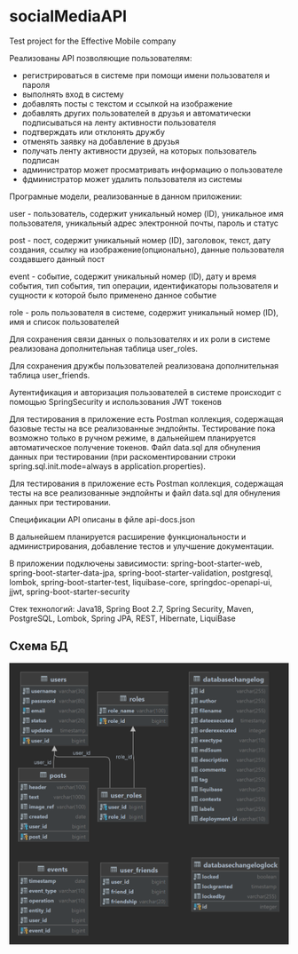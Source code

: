 # socialMediaAPI
Test project for the Effective Mobile company

Реализованы API позволяющие пользователям:
- регистрироваться в системе при помощи имени пользователя и пароля
- выполнять вход в систему
- добавлять посты с текстом и ссылкой на изображение
- добавлять других пользователей в друзья и автоматически подписываться на ленту активности пользователя
- подтверждать или отклонять дружбу
- отменять заявку на добавление в друзья
- получать ленту активности друзей, на которых пользователь подписан
- администратор может просматривать информацию о пользователе
- фдминистратор может удалить пользователя из системы

Програмные модели, реализованные в данном приложении:

user - пользователь, содержит уникальный номер (ID), уникальное имя пользователя, уникальный адрес электронной почты, пароль и статус

post - пост, содержит уникальный номер (ID), заголовок, текст, дату создания, ссылку на изображение(опционально), данные пользователя создавшего данный пост

event - событие, содержит уникальный номер (ID), дату и время события, тип события, тип операции, идентификаторы пользователя и сущности к которой было применено данное событие

role - роль пользователя в системе, содержит уникальный номер (ID), имя и список пользователей

Для сохранения связи данных о пользователях и их роли в системе реализована дополнительная таблица user_roles.

Для сохранения дружбы пользователей реализована дополнительная таблица user_friends.

Аутентификация и авторизация пользователей в системе происходит с помощью SpringSecurity и использования JWT токенов 

Для тестирования в приложение есть Postman коллекция, содержащая базовые тесты на все реализованные эндпойнты. Тестирование пока возможно только в ручном режиме, в дальнейшем планируется автоматическое получение токенов. Файл data.sql для обнуления данных при тестировании (при раскоментировании строки spring.sql.init.mode=always в application.properties).

Для тестирования в приложение есть Postman коллекция, содержащая тесты на все реализованные эндпойнты и файл data.sql для обнуления данных при тестировании.

Спецификации API описаны в фйле api-docs.json


В дальнейшем планируется расширение функциональности и администрирования, добавление тестов и улучшение документации.

В приложении подключены зависимости: spring-boot-starter-web, spring-boot-starter-data-jpa, spring-boot-starter-validation, postgresql, lombok, spring-boot-starter-test, liquibase-core, springdoc-openapi-ui, jjwt, spring-boot-starter-security




Стек технологий: Java18, Spring Boot 2.7, Spring Security, Maven, PostgreSQL, Lombok, Spring JPA, REST, Hibernate, LiquiBase

## Схема БД

![plot](src/main/resources/db_schema.png)





